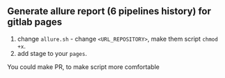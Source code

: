 ## Generate allure report (6 pipelines history) for gitlab pages

1. change `allure.sh` - change `<URL_REPOSITORY>`, make them script `chmod +x`.
2. add stage to your `pages`.

You could make PR, to make script more comfortable
